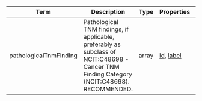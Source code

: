 |Term | Description | Type | Properties | Example | Enum|
| ---| ---| ---| ---| ---| --- |
| pathologicalTnmFinding | Pathological TNM findings, if applicable, preferably as subclass of NCIT:C48698 - Cancer TNM Finding Category (NCIT:C48698). RECOMMENDED. | array | [id](./id.md), [label](./label.md) | id:NCIT:C48725, label:T2a Stage Finding<br />id:NCIT:C48709, label:N1c Stage Finding<br />id:NCIT:C48699, label:M0 Stage Finding | NA|
